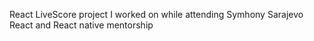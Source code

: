 React LiveScore project I worked on while attending Symhony Sarajevo React and React native mentorship
